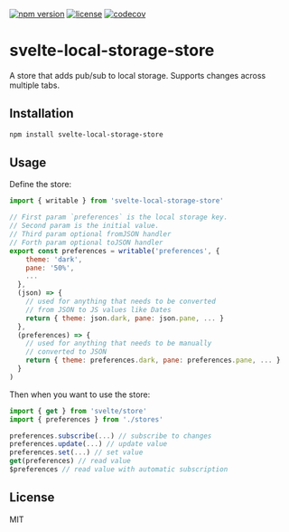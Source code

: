 [![npm version](https://img.shields.io/npm/v/svelte-local-storage-store.svg)](https://www.npmjs.com/package/svelte-local-storage-store) [![license](https://img.shields.io/npm/l/svelte-local-storage-store.svg)](LICENSE.md) [![codecov](https://codecov.io/gh/joshnuss/svelte-local-storage-store/branch/master/graph/badge.svg?token=GU607D2YRQ)](https://codecov.io/gh/joshnuss/svelte-local-storage-store)

# svelte-local-storage-store

A store that adds pub/sub to local storage. Supports changes across multiple tabs.

## Installation

```bash
npm install svelte-local-storage-store
```

## Usage

Define the store:

```javascript
import { writable } from 'svelte-local-storage-store'

// First param `preferences` is the local storage key.
// Second param is the initial value.
// Third param optional fromJSON handler
// Forth param optional toJSON handler
export const preferences = writable('preferences', {
    theme: 'dark',
    pane: '50%',
    ...
  },
  (json) => {
    // used for anything that needs to be converted
    // from JSON to JS values like Dates
    return { theme: json.dark, pane: json.pane, ... }
  },
  (preferences) => {
    // used for anything that needs to be manually
    // converted to JSON
    return { theme: preferences.dark, pane: preferences.pane, ... }
  }
)
```

Then when you want to use the store:

```javascript
import { get } from 'svelte/store'
import { preferences } from './stores'

preferences.subscribe(...) // subscribe to changes
preferences.update(...) // update value
preferences.set(...) // set value
get(preferences) // read value
$preferences // read value with automatic subscription
```

## License

MIT
